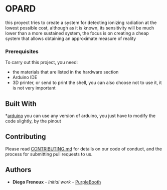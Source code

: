 # OPARD

this proyect tries to create a system for detecting ionizing radiation at the lowest possible cost, although as it is known,
its sensitivity will be much lower than a more sustained system,
the focus is on creating a cheap system that allows obtaining an approximate measure of reality

### Prerequisites

To carry out this project, you need:
* the materials that are listed in the hardware section
* Arduino IDE
* 3D printer, or send to print the shell, you can also choose not to use it, it is not very important

## Built With
*[arduino](https://www.arduino.cc/) you can use any version of arduino, you just have to modify the code slightly, by the pinout

## Contributing

Please read [CONTRIBUTING.md]() for details on our code of conduct, and the process for submitting pull requests to us.

## Authors

* **Diego Frenoux** - *Initial work* - [PurpleBooth](https://github.com/FDSofware)
